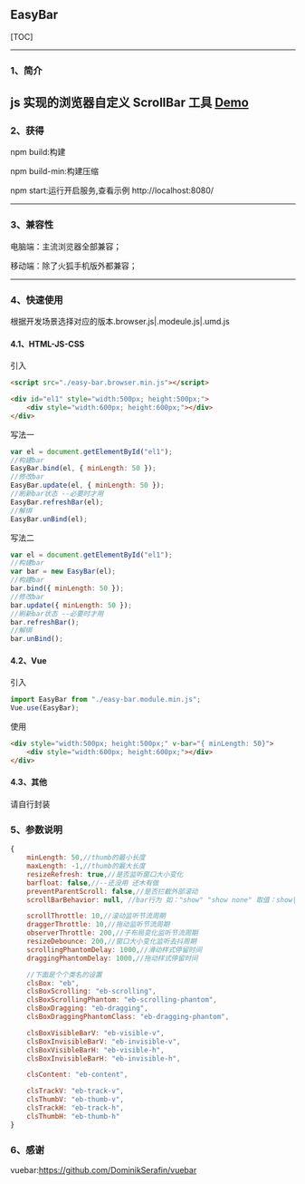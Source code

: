 ## EasyBar

[TOC]

---

### 1、简介

js 实现的浏览器自定义 ScrollBar 工具
[Demo](https://y-bao.github.io/EasyBar/simple/)
---

### 2、获得

npm build:构建

npm build-min:构建压缩

npm start:运行开启服务,查看示例 http://localhost:8080/

---

### 3、兼容性

电脑端：主流浏览器全部兼容；

移动端：除了火狐手机版外都兼容；

---

### 4、快速使用

根据开发场景选择对应的版本.browser.js|.modeule.js|.umd.js

#### 4.1、HTML-JS-CSS

引入

```html
<script src="./easy-bar.browser.min.js"></script>
```

```html
<div id="el1" style="width:500px; height:500px;">
    <div style="width:600px; height:600px;"></div>
</div>
```

写法一

```javascript
var el = document.getElementById("el1");
//构建bar
EasyBar.bind(el, { minLength: 50 });
//修改bar
EasyBar.update(el, { minLength: 50 });
//刷新bar状态 --必要时才用
EasyBar.refreshBar(el);
//解绑
EasyBar.unBind(el);
```

写法二

```javascript
var el = document.getElementById("el1");
//构建bar
var bar = new EasyBar(el);
//构建bar
bar.bind({ minLength: 50 });
//修改bar
bar.update({ minLength: 50 });
//刷新bar状态 --必要时才用
bar.refreshBar();
//解绑
bar.unBind();
```

#### 4.2、Vue

引入

```javascript
import EasyBar from "./easy-bar.module.min.js";
Vue.use(EasyBar);
```

使用

```html
<div style="width:500px; height:500px;" v-bar="{ minLength: 50}">
    <div style="width:600px; height:600px;"></div>
</div>
```

#### 4.3、其他

请自行封装

### 5、参数说明

```javascript
{
    minLength: 50,//thumb的最小长度
    maxLength: -1,//thumb的最大长度
    resizeRefresh: true,//是否监听窗口大小变化
    barfloat: false,//--还没用 还木有做
    preventParentScroll: false,//是否拦截外部滚动
    scrollBarBehavior: null, //bar行为 如："show" "show none" 取值：show|hide|none

    scrollThrottle: 10,//滚动监听节流周期
    draggerThrottle: 10,//拖动监听节流周期
    observerThrottle: 200,//子布局变化监听节流周期
    resizeDebounce: 200,//窗口大小变化监听去抖周期
    scrollingPhantomDelay: 1000,//滑动样式停留时间
    draggingPhantomDelay: 1000,//拖动样式停留时间

    //下面是个个类名的设置
    clsBox: "eb",
    clsBoxScrolling: "eb-scrolling",
    clsBoxScrollingPhantom: "eb-scrolling-phantom",
    clsBoxDragging: "eb-dragging",
    clsBoxDraggingPhantomClass: "eb-dragging-phantom",

    clsBoxVisibleBarV: "eb-visible-v",
    clsBoxInvisibleBarV: "eb-invisible-v",
    clsBoxVisibleBarH: "eb-visible-h",
    clsBoxInvisibleBarH: "eb-invisible-h",

    clsContent: "eb-content",

    clsTrackV: "eb-track-v",
    clsThumbV: "eb-thumb-v",
    clsTrackH: "eb-track-h",
    clsThumbH: "eb-thumb-h"
}
```

### 6、感谢

vuebar:https://github.com/DominikSerafin/vuebar
